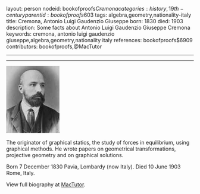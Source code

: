 layout: person
nodeid: bookofproofs$Cremona
categories: history,19th-century
parentid: bookofproofs$603
tags: algebra,geometry,nationality-italy
title: Cremona, Antonio Luigi Gaudenzio Giuseppe
born: 1830
died: 1903
description: Some facts about Antonio Luigi Gaudenzio Giuseppe Cremona
keywords: cremona, antonio luigi gaudenzio giuseppe,algebra,geometry,nationality italy
references: bookofproofs$6909
contributors: bookofproofs,@MacTutor

---


---

![Cremona.jpg](https://github.com/bookofproofs/bookofproofs.github.io/blob/main/_sources/_assets/images/portraits/Cremona.jpg?raw=true)

The originator of graphical statics, the study of forces in equilibrium, using graphical methods. He wrote papers on geometrical transformations, projective geometry and on graphical solutions.

Born 7 December 1830 Pavia, Lombardy (now Italy). Died 10 June 1903 Rome, Italy.


View full biography at [MacTutor](https://mathshistory.st-andrews.ac.uk/Biographies/Cremona/).